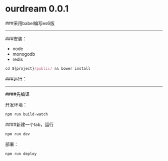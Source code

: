# ourdream 0.0.1

###采用babel编写es6版
***

###安装：
* node
* monogodb
* redis

```js
cd ${project}/public/ && bower install
```

###运行：

****

####先编译

开发环境：

```js
npm run build-watch
```

####新建一个tab，运行

```js
npm run dev

```

部署：

```js
npm run deploy
```